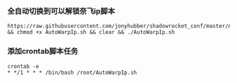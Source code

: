 ### 全自动切换到可以解锁奈飞ip脚本
```
https://raw.githubusercontent.com/jonyhubber/shadowrocket_conf/master/AutoWarpIp.sh && chmod +x AutoWarpIp.sh && clear && ./AutoWarpIp.sh
```
### 添加crontab脚本任务
```
crontab -e
* */1 * * * /bin/bash /root/AutoWarpIp.sh
```
